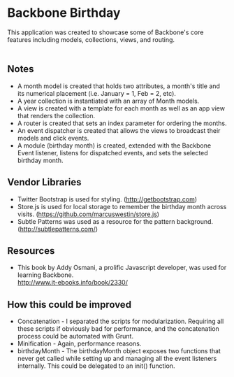 Backbone Birthday
===========

This application was created to showcase some of Backbone's core features including models, collections, views, and routing.
<br /><br />

## Notes
* A month model is created that holds two attributes, a month's title and its numerical placement (i.e. January = 1, Feb = 2, etc). <br />
* A year collection is instantiated with an array of Month models. <br />
* A view is created with a template for each month as well as an app view that renders the collection. <br />
* A router is created that sets an index parameter for ordering the months. <br />
* An event dispatcher is created that allows the views to broadcast their models and click events. <br />
* A module (birthday month) is created, extended with the Backbone Event listener, listens for  dispatched events, and sets the selected birthday month. <br />

## Vendor Libraries
* Twitter Bootstrap is used for styling. (http://getbootstrap.com) <br />
* Store.js is used for local storage to remember the birthday month across visits. (https://github.com/marcuswestin/store.js) <br />
* Subtle Patterns was used as a resource for the pattern background. (http://subtlepatterns.com/) <br />

## Resources
* This book by Addy Osmani, a prolific Javascript developer, was used for learning Backbone.<br />
http://www.it-ebooks.info/book/2330/

## How this could be improved
* Concatenation - I separated the scripts for modularization. Requiring all these scripts if obviously bad for performance, and the concatenation process could be automated with Grunt. <br />
* Minification - Again, performance reasons. <br />
* birthdayMonth - The birthdayMonth object exposes two functions that never get called while setting up and managing all the event listeners internally. This could be delegated to an init() function.